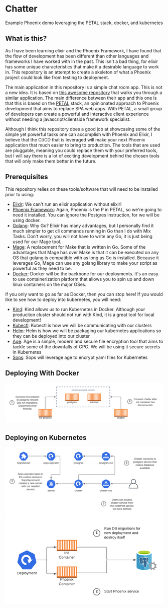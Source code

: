 # Chatter
Example Phoenix demo leveraging the PETAL stack, docker, and kubernetes

## What is this?

As I have been learning elixir and the Phoenix Framework, I have found that the flow of development has been different than other languages and frameworks I have worked with in the past.  This isn't a bad thing, for elixir has some unique characteristics that make it a desirable language to work in.  This repository is an attempt to create a skeleton of what a Phoenix project could look like from testing to deployment.

The main application in this repository is a simple chat room app.  This is not a new idea.  It is based on [this awesome repository](https://github.com/dwyl/phoenix-chat-example) that walks you through a similar application. The main difference between their app and this one is that this is based on the [PETAL](https://thinkingelixir.com/petal-stack-in-elixir/) stack, an opinionated approach to Phoenix development that aims to replace SPA web apps.  With PETAL, a small group of developers can create a powerful and interactive client experience without needing a javascript/clientside framework specialist.

Although I think this repository does a good job at showcasing some of the simple yet powerful tasks one can accomplish with Phoenix and Elixir, I believe that the CI/CD that is leveraged will make your next Phoenix application that much easier to bring to production.  The tools that are used are pluggable, meaning you could replace them with your preferred tools, but I will say there is a lot of exciting development behind the chosen tools that will only make them better in the future.

## Prerequisites

This repository relies on these tools/software that will need to be installed prior to using:

- [Elixir](https://elixir-lang.org/install.html): We can't run an elixir application without elixir!
- [Phoenix Framework](https://hexdocs.pm/phoenix/installation.html): Again, Phoenix is the P in PETAL, so we're going to need it installed.  You can ignore the Postgres instruction, for we will be using docker.
- [Golang](https://golang.org/doc/install): Why Go?  Elixir has many advantages, but I personally find it much simpler to get cli commands running in Go than I do with Mix Tasks.  Don't worry, you will not have to write any Go, it is just being used for our Mage tool.
- [Mage](https://magefile.org/): A replacement for Make that is written in Go.  Some of the advantages that Mage has over Make is that it can be executed on any OS that golang is compatible with as long as Go is installed.  Because it leverages Go, Mage can use any golang library to make your script as powerful as they need to be.
- [Docker](https://docs.docker.com/get-docker/): Docker will be the backbone for our deployments.  It's an easy to use containerization platform that allows you to spin up and down linux containers on the major OSes.

If you only want to go as far as Docker, then you can stop here! If you would like to see how to deploy into kubernetes, you will need:

- [Kind](https://kind.sigs.k8s.io/docs/user/quick-start/): Kind allows us to run Kubernetes in Docker.  Although your produciton cluster should not run with Kind, it is a great tool for local development!
- [Kubectl](https://kubernetes.io/docs/tasks/tools/): Kubectl is how we will be communicating with our clusters
- [Helm](https://helm.sh/docs/intro/install/): Helm is how we will be packaging our kubernetes applications so they can be deployed into our cluster
- [Age](https://github.com/FiloSottile/age): Age is a simple, modern and secure file encryption tool that aims to tackle some of the downfalls of GPG.  We will be using it secure secrets in Kubernetes
- [Sops](https://github.com/mozilla/sops): Sops will leverage age to encrypt yaml files for Kubernetes

## Deploying With Docker
![Contribution guidelines for this project](repo_assets/phoenix-docker-compose.png)


## Deploying on Kubernetes
![Contribution guidelines for this project](repo_assets/chatter-kubernetes.png)
![Contribution guidelines for this project](repo_assets/phoenix-deployment.png)